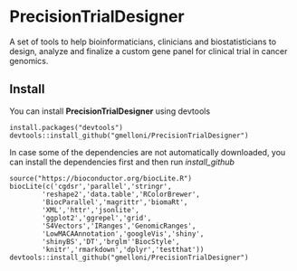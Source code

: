 # PrecisionTrialDesigner

A set of tools to help bioinformaticians, clinicians and biostatisticians 
to design, analyze and finalize a custom gene panel for clinical trial in cancer genomics.

## Install

You can install **PrecisionTrialDesigner** using devtools

```{r}
install.packages("devtools")
devtools::install_github("gmelloni/PrecisionTrialDesigner")
```
In case some of the dependencies are not automatically downloaded, 
you can install the dependencies first and then run *install_github*

```{r}
source("https://bioconductor.org/biocLite.R")
biocLite(c('cgdsr','parallel','stringr',
		'reshape2','data.table','RColorBrewer',
		'BiocParallel','magrittr','biomaRt',
		'XML','httr','jsonlite',
		'ggplot2','ggrepel','grid',
		'S4Vectors','IRanges','GenomicRanges',
		'LowMACAAnnotation','googleVis','shiny',
		'shinyBS','DT','brglm''BiocStyle',
		'knitr','rmarkdown','dplyr','testthat'))
devtools::install_github("gmelloni/PrecisionTrialDesigner")
```
